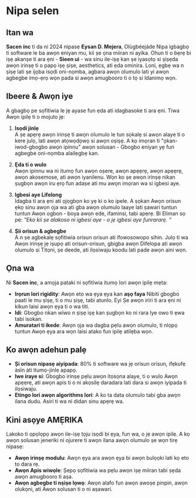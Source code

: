 # Nipa selen

## Itan wa

**Sacen inc** ti da ni 2024 nipasẹ **Eysan D. Mejera**, Olùgbéejáde Nipa igbagbọ
ti software le ba awọn eniyan mu, kii ṣe ọna miiran ni ayika. Ohun ti o bẹrẹ bi
iṣẹ akanṣe ti ara ẹni - **Sieen ui** - wa sinu ile-iṣẹ kan ṣe iyasọtọ si ṣiṣẹda
awọn irinṣẹ ti o papọ iṣẹ ṣiṣe, aesthetics, ati ẹda ominira. Loni, ẹgbẹ wa n
ṣiṣẹ lati ṣe ijọba isọdi oni-nọmba, agbara awọn olumulo lati yi awọn agbegbe
imọ-ẹrọ wọn pada si awọn amugbooro ti o tọ si Idanimọ wọn.

## Ibeere & Awọn iye

A gbagbọ pe sọfitiwia le jẹ ayase fun ẹda ati idagbasoke ti ara ẹni. Tiwa Awọn
ipilẹ ti o mojuto jẹ:

1. **Isọdi jinlẹ**\
   A ṣe apẹrẹ awọn irinṣẹ ti awọn olumulo le tun sọkalẹ si awọn alaye ti o kere
   julọ, lati awọn atọwọdọwọ si awọn oṣiṣẹ. A kọ imọran ti "ọkan-iwod-gbogbo
   awọn ipinnu" awọn solusan \- Gbogbo eniyan yẹ fun agbegbe oni-nọmba alailẹgbẹ
   kan.

2. **Ẹda ti o wulo**\
   Awọn ipinnu wa ni itumọ fun awọn oṣere, awọn apẹẹrẹ, awọn apẹẹrẹ, awọn
   akosemose, ati awọn iyanilenu. Wọn ko ṣe awọn irinṣẹ nikan ṣugbọn awọn iru
   ẹrọ fun adaṣe ati mu awọn imọran wa si igbesi aye.

3. **Igbesi aye Lifelong**\
   Idagba ti ara ẹni ati ọjọgbọn ko yẹ ki o ko ipele. A ṣọkan Awọn orisun ẹkọ
   sinu awọn ọja wa ati gba awọn olumulo laaye lati ṣawari tuntun tuntun Awọn
   ogbon - boya awọn ede, ifaminsi, tabi apẹrẹ. Bi Eliman sọ pe: _"Eko kii ṣe
   alakoso ni igbesi aye - o jẹ igbesi aye funrararẹ. "_

4. **Ṣii orisun & agbegbe**\
   A n ṣe agbekalẹ sọfitiwia orisun orisun ati ifowosowopo sihin. Julọ ti wa
   Awọn irinṣẹ jẹ iṣupọ ati orisun-orisun, gbigba awọn Difelopa ati awọn olumulo
   si Titọni, ṣe deede, ati ilọsiwaju koodu lati pade awọn aini wọn.

## Ọna wa

Ni **Sacen inc**, a amọja pataki ni sọfitiwia itumọ lori awọn ipilẹ mẹta:

- **Irọrun lori rigidity**: Awọn eto wa ẹya ẹya kan **aṣọ faya** Nibiti gbogbo
  paati le mu ṣiṣẹ, ti o mu ṣiṣẹ, tabi atunlo. Eyi Ṣe awọn iriri ti ara ẹni ni
  kikun laisi awọn ẹya ti o wa titi.
- **Idi**: Gbogbo nkan wiwo n ṣiṣẹ iṣẹ kan ṣugbọn ko ni rara Iye owo ti ẹwa tabi
  isokan.
- **Amuratari ti ikede**: Awọn ọja wa dagba pẹlu awọn olumulo, ti nlọpọ tuntun
  Awọn ẹya ara wọn laisi atako fun ipilẹ atilẹba wọn.

## Ko awọn adehun palẹ

- **Ṣi orisun nipasẹ aiyipada**: 80% ti software wa jẹ orisun orisun, ifẹkufẹ
  àsìn àti ìtumọ-jinlẹ apapọ.
- **Iwe iraye si**: Gbogbo irinṣẹ pẹlu awọn itọsọna alaye, ti o wulo Awọn
  apẹẹrẹ, ati awọn apis ti o ni akọsilẹ daradara lati dara si awọn iyipada ti
  ilọsiwaju.
- **Etingo lori awọn algorithms lori**: A ko ta data olumulo tabi gba awọn ilana
  dudu. Asiri ti wa ni didan sinu apẹrẹ wa.

## Kini asọye AMẸRIKA

Lakoko ti ọpọlọpọ awọn ile-iṣẹ tọju isọdi bi ẹya, fun wa, o jẹ awọn ipilẹ. A kọ
awọn solusan jeneriki ni ojurere ti awọn ilana awọn olumulo ṣe wọn tirẹ nipasẹ:

- **Awọn irinṣẹ modulu**: Awọn ẹya ara awọn ẹya bi awọn bulọọki lati kọ eto to
  dara rẹ.
- **Awọn Apis wiwọle**: Ṣepọ sọfitiwia wa pẹlu awọn iṣẹ miiran tabi ṣẹda awọn
  amugbooro ti aṣa.
- **Awọn agbegbe ti nṣiṣe lọwọ**: Awọn alafo fun awọn awoṣe pinpin, awọn
  olukọni, ati Awọn solusan ti o ni aṣawari.
